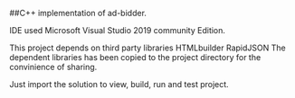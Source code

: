 ##C++ implementation of ad-bidder. 

IDE used Microsoft Visual Studio 2019 community Edition.

This project depends on third party libraries
HTMLbuilder 
RapidJSON
The dependent libraries has been copied to the project directory for the convinience of sharing.

Just import the solution to view, build, run and test project.
